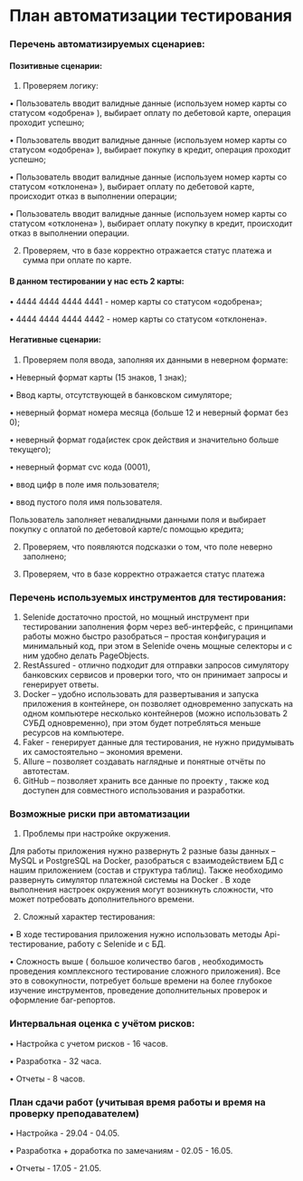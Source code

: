 # План автоматизации тестирования

### Перечень автоматизируемых сценариев:

#### Позитивные сценарии:
1. Проверяем логику:

•	Пользователь вводит валидные данные (используем номер карты  со статусом «одобрена» ), выбирает оплату по дебетовой карте, операция проходит успешно;

•	Пользователь вводит валидные данные (используем номер карты  со статусом «одобрена» ), выбирает покупку в  кредит, операция проходит успешно;

•	Пользователь вводит валидные данные (используем номер карты  со статусом «отклонена» ), выбирает оплату по дебетовой карте,  происходит отказ в выполнении операции;

•	Пользователь вводит валидные данные (используем номер карты  со статусом «отклонена» ), выбирает оплату покупку в  кредит, происходит отказ в выполнении операции.

2. Проверяем, что в базе корректно отражается статус платежа и сумма при оплате по карте.
#### В данном тестировании у нас есть 2 карты:
•	4444 4444 4444 4441 - номер карты  со статусом «одобрена»;

•	4444 4444 4444 4442 - номер карты  со статусом «отклонена».

#### Негативные сценарии:
1. Проверяем поля ввода, заполняя их данными в неверном формате:

•	Неверный формат карты (15 знаков, 1 знак);

•   Ввод карты, отсутствующей в банковском симуляторе;

•	неверный формат номера месяца (больше 12 и неверный формат без 0);

•	неверный формат года(истек срок действия и значительно больше текущего);

•	неверный  формат cvc кода (0001),

•	ввод цифр в поле имя пользователя;

•	ввод пустого поля имя пользователя.

Пользователь заполняет невалидными данными поля и выбирает покупку с оплатой по дебетовой карте/с помощью кредита;

2. Проверяем, что появляются подсказки о том,  что поле неверно заполнено;

4. Проверяем,  что в базе корректно отражается статус платежа

### Перечень используемых инструментов  для  тестирования:

1.	Selenide достаточно простой, но мощный инструмент при тестировании заполнения форм  через веб-интерфейс, с принципами работы можно быстро разобраться – простая конфигурация и минимальный код, при этом в Selenide очень мощные селекторы и  с ним удобно делать PageObjects.
2.	RestAssured -  отлично подходит для отправки запросов симулятору банковских сервисов и проверки того, что он принимает запросы и генерирует ответы.
3.	Docker – удобно использовать для развертывания и запуска приложения в контейнере, он позволяет одновременно запускать на одном компьютере несколько контейнеров (можно использовать 2 СУБД одновременно), при этом будет потребляться меньше ресурсов на компьютере.
4.	Faker - генерирует данные для тестирования, не нужно придумывать их самостоятельно – экономия времени.
5.	Allure – позволяет создавать наглядные и понятные отчёты по автотестам.
6.	GitHub – позволяет хранить все данные по проекту , также код доступен для совместного использования и разработки.

### Возможные риски при автоматизации

1.	Проблемы при настройке окружения.

Для работы приложения нужно развернуть 2  разные  базы данных – MySQL и PostgreSQL на Docker,  разобраться с взаимодействием БД с нашим приложением (состав и структура таблиц). Также необходимо развернуть симулятор платежной системы на Docker .   В ходе выполнения настроек окружения могут возникнуть сложности, что может  потребовать дополнительного времени.

2.	Сложный  характер тестирования:

•	В ходе тестирования приложения нужно использовать методы  Api-тестирование, работу  с Selenide и  с БД.

•	Сложность выше ( большое количество багов , необходимость проведения комплексного  тестирование сложного приложения). Все это в совокупности,  потребует больше времени на более глубокое изучение инструментов, проведение дополнительных проверок и  оформление баг-репортов.

### Интервальная оценка с учётом рисков:
•	Настройка с учетом рисков - 16 часов.

•	Разработка  - 32 часа.

•	Отчеты -  8 часов.

### План сдачи работ (учитывая время работы и время на проверку преподавателем)
•	Настройка - 29.04 - 04.05.

•	Разработка + доработка по замечаниям -  02.05 - 16.05.

•	Отчеты - 17.05 - 21.05.
